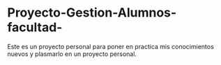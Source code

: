 # Proyecto-Gestion-Alumnos-facultad-
Este es un proyecto personal para poner en practica mis conocimientos nuevos y plasmarlo en un proyecto personal.
